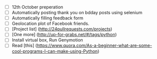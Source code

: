 - [ ] 12th October preperation
- [ ] Automatically posting thank you on bdday posts using selenium
- [ ] Automatically filling feedback form
- [ ] Geolocation plot of Facebook friends.
- [ ] [Project list] (http://24pullrequests.com/projects)
- [ ] [One more] (http://up-for-grabs.net/#/tags/python)
- [ ] Install virtual box, Run Genymotion
- [ ] Read [this] (https://www.quora.com/As-a-beginner-what-are-some-cool-programs-I-can-make-using-Python)
